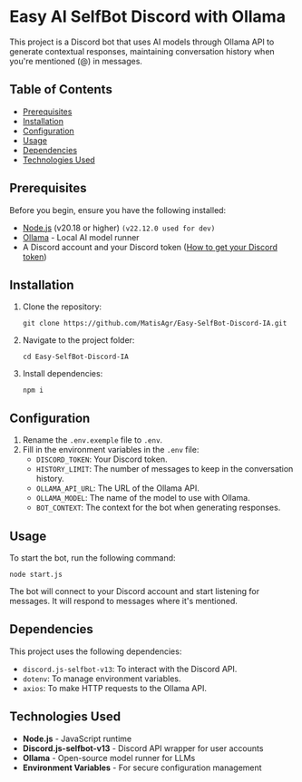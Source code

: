 # Easy AI SelfBot Discord with Ollama

This project is a Discord bot that uses AI models through Ollama API to generate contextual responses, maintaining conversation history when you're mentioned (@) in messages.

## Table of Contents
- [Prerequisites](#prerequisites)
- [Installation](#installation)
- [Configuration](#configuration)
- [Usage](#usage)
- [Dependencies](#dependencies)
- [Technologies Used](#technologies-used)

## Prerequisites

Before you begin, ensure you have the following installed:
- [Node.js](https://nodejs.org/) (v20.18 or higher) `(v22.12.0 used for dev)`
- [Ollama](https://ollama.ai/download) - Local AI model runner
- A Discord account and your Discord token ([How to get your Discord token](https://gist.github.com/MarvNC/e601f3603df22f36ebd3102c501116c6))

## Installation

1. Clone the repository:
   ```
   git clone https://github.com/MatisAgr/Easy-SelfBot-Discord-IA.git
   ```
   
2. Navigate to the project folder:
   ```
   cd Easy-SelfBot-Discord-IA
   ```

3. Install dependencies:
   ```
   npm i
   ```

## Configuration

1. Rename the `.env.exemple` file to `.env`.
2. Fill in the environment variables in the `.env` file:
   - `DISCORD_TOKEN`: Your Discord token.
   - `HISTORY_LIMIT`: The number of messages to keep in the conversation history.
   - `OLLAMA_API_URL`: The URL of the Ollama API.
   - `OLLAMA_MODEL`: The name of the model to use with Ollama.
   - `BOT_CONTEXT`: The context for the bot when generating responses.

## Usage

To start the bot, run the following command:
```
node start.js
```

The bot will connect to your Discord account and start listening for messages. It will respond to messages where it's mentioned.

## Dependencies

This project uses the following dependencies:
- `discord.js-selfbot-v13`: To interact with the Discord API.
- `dotenv`: To manage environment variables.
- `axios`: To make HTTP requests to the Ollama API.

## Technologies Used

- **Node.js** - JavaScript runtime
- **Discord.js-selfbot-v13** - Discord API wrapper for user accounts
- **Ollama** - Open-source model runner for LLMs
- **Environment Variables** - For secure configuration management